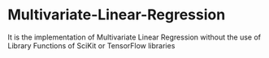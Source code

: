 # Multivariate-Linear-Regression
It is the implementation of Multivariate Linear Regression without the use of Library Functions of SciKit or TensorFlow libraries
